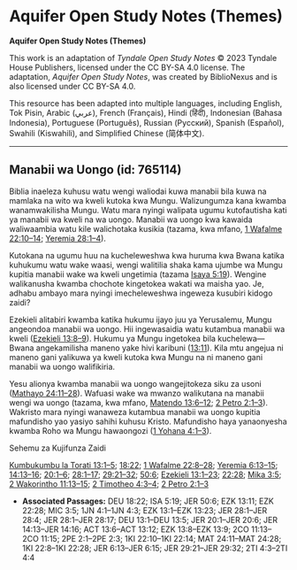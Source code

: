 # Aquifer Open Study Notes (Themes)

**Aquifer Open Study Notes (Themes)**

This work is an adaptation of *Tyndale Open Study Notes* © 2023 Tyndale House Publishers, licensed under the CC BY\-SA 4\.0 license. The adaptation, *Aquifer Open Study Notes*, was created by BiblioNexus and is also licensed under CC BY\-SA 4\.0\.

This resource has been adapted into multiple languages, including English, Tok Pisin, Arabic (عربي), French (Français), Hindi (हिंदी), Indonesian (Bahasa Indonesia), Portuguese (Português), Russian (Русский), Spanish (Español), Swahili (Kiswahili), and Simplified Chinese (简体中文).



--------------------------------

## Manabii wa Uongo (id: 765114)

Biblia inaeleza kuhusu watu wengi waliodai kuwa manabii bila kuwa na mamlaka na wito wa kweli kutoka kwa Mungu. Walizungumza kana kwamba wanamwakilisha Mungu. Watu mara nyingi walipata ugumu kutofautisha kati ya manabii wa kweli na wa uongo. Manabii wa uongo kwa kawaida waliwaambia watu kile walichotaka kusikia (tazama, kwa mfano, [1 Wafalme 22:10–14](https://ref.ly/1Kgs22:10-1Kgs22:14); [Yeremia 28:1–4](https://ref.ly/Jer28:1-Jer28:4)).

Kutokana na ugumu huu na kucheleweshwa kwa huruma kwa Bwana katika kuhukumu watu wake waasi, wengi walitilia shaka kama ujumbe wa Mungu kupitia manabii wake wa kweli ungetimia (tazama [Isaya 5:19](https://ref.ly/Isa5:19)). Wengine walikanusha kwamba chochote kingetokea wakati wa maisha yao. Je, adhabu ambayo mara nyingi imecheleweshwa ingeweza kusubiri kidogo zaidi?

Ezekieli alitabiri kwamba katika hukumu ijayo juu ya Yerusalemu, Mungu angeondoa manabii wa uongo. Hii ingewasaidia watu kutambua manabii wa kweli ([Ezekieli 13:8–9](https://ref.ly/Ezek13:8-Ezek13:9)). Hukumu ya Mungu ingetokea bila kuchelewa—Bwana angekamilisha maneno yake hivi karibuni ([13:11](https://ref.ly/Ezek13:11)). Kila mtu angejua ni maneno gani yalikuwa ya kweli kutoka kwa Mungu na ni maneno gani manabii wa uongo walifikiria.

Yesu alionya kwamba manabii wa uongo wangejitokeza siku za usoni ([Mathayo 24:11–28](https://ref.ly/Matt24:11-Matt24:28)). Wafuasi wake wa mwanzo walikutana na manabii wengi wa uongo (tazama, kwa mfano, [Matendo 13:6–12](https://ref.ly/Acts13:6-Acts13:12); [2 Petro 2:1–3](https://ref.ly/2Pet2:1-2Pet2:3)). Wakristo mara nyingi wanaweza kutambua manabii wa uongo kupitia mafundisho yao yasiyo sahihi kuhusu Kristo. Mafundisho haya yanaonyesha kwamba Roho wa Mungu hawaongozi ([1 Yohana 4:1–3](https://ref.ly/1John4:1-1John4:3)).

Sehemu za Kujifunza Zaidi

[Kumbukumbu la Torati 13:1–5](https://ref.ly/Deut13:1-Deut13:5); [18:22](https://ref.ly/Deut18:22); [1 Wafalme 22:8–28](https://ref.ly/1Kgs22:8-1Kgs22:28); [Yeremia 6:13–15](https://ref.ly/Jer6:13-Jer6:15); [14:13–16](https://ref.ly/Jer14:13-Jer14:16); [20:1–6](https://ref.ly/Jer20:1-Jer20:6); [28:1–17](https://ref.ly/Jer28:1-Jer28:17); [29:21–32](https://ref.ly/Jer29:21-Jer29:32); [50:6](https://ref.ly/Jer50:6); [Ezekieli 13:1–23](https://ref.ly/Ezek13:1-Ezek13:23); [22:28](https://ref.ly/Ezek22:28); [Mika 3:5](https://ref.ly/Mic3:5); [2 Wakorintho 11:13–15](https://ref.ly/2Cor11:13-2Cor11:15); [2 Timotheo 4:3–4](https://ref.ly/2Tim4:3-2Tim4:4); [2 Petro 2:1–3](https://ref.ly/2Pet2:1-2Pet2:3)

* **Associated Passages:** DEU 18:22; ISA 5:19; JER 50:6; EZK 13:11; EZK 22:28; MIC 3:5; 1JN 4:1–1JN 4:3; EZK 13:1–EZK 13:23; JER 28:1–JER 28:4; JER 28:1–JER 28:17; DEU 13:1–DEU 13:5; JER 20:1–JER 20:6; JER 14:13–JER 14:16; ACT 13:6–ACT 13:12; EZK 13:8–EZK 13:9; 2CO 11:13–2CO 11:15; 2PE 2:1–2PE 2:3; 1KI 22:10–1KI 22:14; MAT 24:11–MAT 24:28; 1KI 22:8–1KI 22:28; JER 6:13–JER 6:15; JER 29:21–JER 29:32; 2TI 4:3–2TI 4:4

